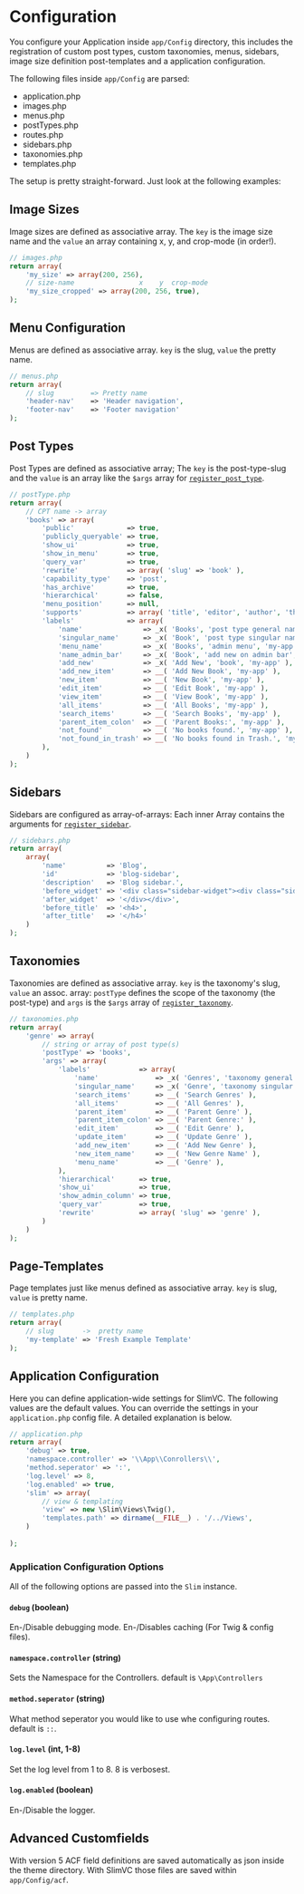# Configuration

You configure your Application inside `app/Config` directory, this includes the registration of custom post types, custom taxonomies, menus, sidebars, image size definition post-templates and a application configuration.

The following files inside `app/Config` are parsed:

- application.php
- images.php
- menus.php
- postTypes.php
- routes.php
- sidebars.php
- taxonomies.php
- templates.php

The setup is pretty straight-forward. Just look at the following examples:

## Image Sizes
Image sizes are defined as associative array. The `key` is the image size name and the `value` an array containing x, y, and crop-mode (in order!).
```PHP
// images.php
return array(
	'my_size' => array(200, 256),
	// size-name                x    y  crop-mode
	'my_size_cropped' => array(200, 256, true),
);
```

## Menu Configuration
Menus are defined as associative array. `key` is the slug, `value` the pretty name.
```PHP
// menus.php
return array(
	// slug         => Pretty name   
	'header-nav'	=> 'Header navigation',
	'footer-nav'	=> 'Footer navigation'
);
```

## Post Types

Post Types are defined as associative array; The `key` is the post-type-slug and the `value` is an array like the `$args` array for [`register_post_type`](http://codex.wordpress.org/Function_Reference/register_post_type).
```PHP
// postType.php
return array(
	// CPT name -> array
	'books' => array(
		'public'             => true,
		'publicly_queryable' => true,
		'show_ui'            => true,
		'show_in_menu'       => true,
		'query_var'          => true,
		'rewrite'            => array( 'slug' => 'book' ),
		'capability_type'    => 'post',
		'has_archive'        => true,
		'hierarchical'       => false,
		'menu_position'      => null,
		'supports'           => array( 'title', 'editor', 'author', 'thumbnail' ),
		'labels'             => array(
			'name'               => _x( 'Books', 'post type general name', 'my-app' ),
			'singular_name'      => _x( 'Book', 'post type singular name', 'my-app' ),
			'menu_name'          => _x( 'Books', 'admin menu', 'my-app' ),
			'name_admin_bar'     => _x( 'Book', 'add new on admin bar', 'my-app' ),
			'add_new'            => _x( 'Add New', 'book', 'my-app' ),
			'add_new_item'       => __( 'Add New Book', 'my-app' ),
			'new_item'           => __( 'New Book', 'my-app' ),
			'edit_item'          => __( 'Edit Book', 'my-app' ),
			'view_item'          => __( 'View Book', 'my-app' ),
			'all_items'          => __( 'All Books', 'my-app' ),
			'search_items'       => __( 'Search Books', 'my-app' ),
			'parent_item_colon'  => __( 'Parent Books:', 'my-app' ),
			'not_found'          => __( 'No books found.', 'my-app' ),
			'not_found_in_trash' => __( 'No books found in Trash.', 'my-app' )
		),
	)
);
```

## Sidebars
Sidebars are configured as array-of-arrays:
Each inner Array contains the arguments for [`register_sidebar`](http://codex.wordpress.org/Function_Reference/register_sidebar).
```PHP
// sidebars.php
return array(
	array(
		'name'			=> 'Blog',
		'id'			=> 'blog-sidebar',
		'description'	=> 'Blog sidebar.',
		'before_widget'	=> '<div class="sidebar-widget"><div class="sidebar-widget_content">',
		'after_widget'	=> '</div></div>',
		'before_title'	=> '<h4>',
		'after_title'	=> '</h4>'
	)
);
```

## Taxonomies

Taxonomies are defined as associative array. `key` is the taxonomy's slug, `value` an assoc. array: 
`postType` defines the scope of the taxonomy (the post-type) and `args` is the `$args` array of [`register_taxonomy`](http://codex.wordpress.org/Function_Reference/register_taxonomy).
```PHP
// taxonomies.php
return array(
	'genre' => array(
		// string or array of post type(s)
		'postType' => 'books',
		'args' => array(
			'labels'            => array(
				'name'              => _x( 'Genres', 'taxonomy general name' ),
				'singular_name'     => _x( 'Genre', 'taxonomy singular name' ),
				'search_items'      => __( 'Search Genres' ),
				'all_items'         => __( 'All Genres' ),
				'parent_item'       => __( 'Parent Genre' ),
				'parent_item_colon' => __( 'Parent Genre:' ),
				'edit_item'         => __( 'Edit Genre' ),
				'update_item'       => __( 'Update Genre' ),
				'add_new_item'      => __( 'Add New Genre' ),
				'new_item_name'     => __( 'New Genre Name' ),
				'menu_name'         => __( 'Genre' ),
			),
			'hierarchical'      => true,
			'show_ui'           => true,
			'show_admin_column' => true,
			'query_var'         => true,
			'rewrite'           => array( 'slug' => 'genre' ),
		)
	)
);
```

## Page-Templates
Page templates just like menus defined as associative array. `key` is slug, `value` is pretty name.
```PHP
// templates.php
return array(
	// slug       ->  pretty name
	'my-template' => 'Fresh Example Template'
);
``` 

## Application Configuration
Here you can define application-wide settings for SlimVC. The following values are the default values. You can override the settings in your `application.php` config file. A detailed explanation is below. 
```PHP
// application.php
return array(
	'debug' => true,
	'namespace.controller' => '\\App\\Conrollers\\',
	'method.seperator' => ':',
	'log.level' => 8,
	'log.enabled' => true,
	'slim' => array(
		// view & templating
		'view' => new \Slim\Views\Twig(),
		'templates.path' => dirname(__FILE__) . '/../Views',
	)
	
);
```

### Application Configuration Options

All of the following options are passed into the `Slim` instance.

#### `debug` (boolean)
En-/Disable debugging mode. En-/Disables caching (For Twig & config files).

#### `namespace.controller` (string)

Sets the Namespace for the Controllers. default is `\App\Controllers`

#### `method.seperator` (string)

What method seperator you would like to use whe configuring routes. default is `::`. 

#### `log.level` (int, 1-8)
Set the log level from 1 to 8. 8 is verbosest.

#### `log.enabled` (boolean)
En-/Disable the logger.

## Advanced Customfields
With version 5 ACF field definitions are saved automatically as json inside the theme directory. With SlimVC those files are saved within `app/Config/acf`.